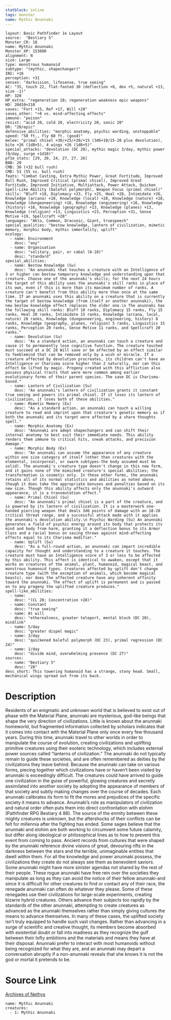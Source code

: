 ```yaml
---
statblock: inline
tags: monster
name: Mythic Anunnaki
---
```

```statblock
layout: Basic Pathfinder 1e Layout
source:  "Bestiary 5"
Monster_CR: 18
name: Mythic Anunnaki
Monster_XP: 153600
alignment: N
size: Large
type: monstrous humanoid
subtype: "(mythic, shapechanger)"
INI: +16
perception: +31
senses: "darkvision, lifesense, true seeing"
AC: "35, touch 22, flat-footed 30 (deflection +8, dex +5, natural +13, size -1)"
HP: 320
HP_extra: "regeneration 10; regeneration weakness epic weapons"
HD: 20d10+210
saves: "Fort +15, Ref +17, Will +20"
saves_other: "+8 vs. mind-affecting effects"
immune: "poison"
resist: "acid 20, cold 20, electricity 20, sonic 20"
DR: "20/epic"
defensive_abilities: "morphic anatomy, psychic warding, unstoppable"
speed: "50 ft., fly 60 ft. (good)"
melee: "primal chisel +30/+25/+20/+15 (3d6+10/15-20 plus devolution), bite +26 (1d8+5), 4 wings +26 (1d6+5)"
special_attacks: "devolution (DC 28), mythic magic 3/day, mythic power (9/day, surge +1d10)"
pf1e_stats: [29, 20, 24, 27, 27, 26]
BAB: 20
CMB: 30 (+32 bull rush)
CMD: 53 (55 vs. bull rush)
feats: "Combat Casting, Extra Mythic Power, Great Fortitude, Improved Bull Rush, Improved Critical (primal chisel), Improved Great Fortitude, Improved Initiative, Multiattack, Power Attack, Quicken Spell-Like Ability (baleful polymorph), Weapon Focus (primal chisel)"
skills: "Bluff +18, Diplomacy +23, Fly +25, Heal +28, Intimidate +26, Knowledge (arcana) +28, Knowledge (local) +28, Knowledge (nature) +28, Knowledge (dungeoneering) +16, Knowledge (engineering) +16, Knowledge (history) +16, Knowledge (geography) +13, Knowledge (planes) +13, Knowledge (religion) +13, Linguistics +23, Perception +31, Sense Motive +19, Spellcraft +28"
languages: "Aklo, Common, Draconic, Giant, truespeech"
special_qualities: "bestow knowledge, lantern of civilization, mimetic memory, morphic body, mythic immortality, uplift"
ecology:
  - name: Environment
    desc: "any"
  - name: Organisation
    desc: "solitary, pair, or cabal (6-10)"
    desc: "standard"
special_abilities:
  - name: Bestow Knowledge (Su)
    desc: "An anunnaki that touches a creature with an Intelligence of 3 or higher can bestow temporary knowledge and understanding upon that creature. Choose one of the anunnaki's skills; for the next 24 hours the target of this ability uses the anunnaki's skill ranks in place of its own, even if this is more than its maximum number of ranks. A creature can't benefit from this ability more than once at the same time. If an anunnaki uses this ability on a creature that is currently the target of bestow knowledge (from itself or another anunnaki), the new bestow knowledge effect replaces the older one.\n The anunnaki has the following skill ranks: Bluff 10 ranks, Diplomacy 15 ranks, Fly 15 ranks, Heal 20 ranks, Intimidate 15 ranks, Knowledge (arcana, local, nature) 20 ranks, Knowledge (dungeoneering, engineering, history) 8 ranks, Knowledge (geography, planes, religion) 5 ranks, Linguistics 15 ranks, Perception 20 ranks, Sense Motive 11 ranks, and Spellcraft 20 ranks."
  - name: Devolution (Su)
    desc: "As a standard action, an anunnaki can touch a creature and cause it to permanently lose cognitive function. The creature touched must succeed at a DC 28 Will save or be affected by an effect similar to feeblemind that can be removed only by a wish or miracle. If a creature affected by devolution procreates, its children can't have an Intelligence or Charisma score higher than 2 naturally, nor can this effect be lifted by magic. Progeny created with this affliction also possess physical traits that were more common among earlier evolutionary forms of their parent species. The save DC is Charisma-based."
  - name: Lantern of Civilization (Su)
    desc: "An anunnaki's lantern of civilization grants it constant true seeing and powers its primal chisel. If it loses its lantern of civilization, it loses both of these abilities."
  - name: Mimetic Memory (Ex)
    desc: "As a standard action, an anunnaki can touch a willing creature to read and imprint upon that creature's genetic memory as if both the anunnaki and its target were affected by a share thoughts spell."
  - name: Morphic Anatomy (Ex)
    desc: "Anunnaki are adept shapechangers and can shift their internal anatomy to best suit their immediate needs. This ability renders them immune to critical hits, sneak attacks, and precision damage."
  - name: Morphic Body (Ex)
    desc: "An anunnaki can assume the appearance of any creature within one size category of itself (other than creatures with the elemental, incorporeal, or swarm subtypes-the body assumed must be solid). The anunnaki's creature type doesn't change in this new form, and it gains none of the mimicked creature's special abilities; the transformation is cosmetic only. In these other forms, the anunnaki retains all of its normal statistics and abilities as noted above, though it does take the appropriate bonuses and penalties based on its new size. Though this ability affects only the anunnaki's outward appearance, it is a transmutation effect."
  - name: Primal Chisel (Su)
    desc: "An anunnaki's primal chisel is a part of the creature, and is powered by its lantern of civilization. It is a masterwork one-handed piercing weapon that deals 3d6 points of damage with an 18-20 critical threat range, and a successful attack made with it applies the anunnaki's devolution ability.\n Psychic Warding (Su) An anunnaki generates a field of psychic energy around its body that protects its mind and body from harm, granting it a deflection bonus to its Armor Class and a racial bonus on saving throws against mind-affecting effects equal to its Charisma modifier."
  - name: Uplift (Su)
    desc: "As a full-round action, an anunnaki can impart incredible capacity for thought and understanding to a creature it touches. The creature must have an Intelligence score of 3 or less to be affected by this ability. This affect is identical to awaken, except that it works on creatures of the animal, plant, humanoid, magical beast, and monstrous humanoid types. Creatures affected by uplift don't change creature type (with the exception of animals, which become magical beasts), nor does the affected creature have any inherent affinity toward the anunnaki. The effect of uplift is permanent and is passed on to any progeny the uplifted creature produces."
spell-like_abilities:
  - name:
    desc: "(CL 20; Concentration +28)"
  - name: Constant
    desc: "true seeing"
  - name: At will
    desc: "etherealness, greater teleport, mental block (DC 20), mindlink"
  - name: 5/day
    desc: "greater dispel magic"
  - name: 3/day
    desc: "quickened baleful polymorph (DC 23), primal regression (DC 24)"
  - name: 1/day
    desc: "divide mind, overwhelming presence (DC 27)"
sources:
  - name: "Bestiary 5"
    desc: "28"
desc_short: This towering humanoid has a strange, stony head. Small, mechanical wings spread out from its back.
```
# Description
Residents of an enigmatic and unknown world that is believed to exist out of phase with the Material Plane, anunnaki are mysterious, god-like beings that shape the very direction of civilizations. Little is known about the anunnaki homeworld, but fragmented information collected by scholars indicates that it comes into contact with the Material Plane only once every few thousand years. During this time, anunnaki travel to other worlds in order to manipulate the course of evolution, creating civilizations and uplifting primitive creatures using their esoteric technology, which includes external power sources called “lanterns of civilization.” The anunnaki do not typically remain to guide these societies, and are often remembered as deities by the civilizations they leave behind. Because the anunnaki can take on various forms, piecing together which civilizations have or haven’t been visited by anunnaki is exceedingly difficult. The creatures could have arrived to guide one civilization in the guise of powerful, glowing creatures and secretly assimilated into another society by adopting the appearance of members of that society and subtly making changes over the course of decades. Each anunnaki calibrates its form to fit the mores and prejudices of the specific society it means to advance.
 Anunnaki’s role as manipulators of civilization and natural order often puts them into direct confrontation with elohim (Pathfinder RPG Bestiary 4 86). The source of the enmity between these mighty creatures is unknown, but the aftershocks of their conflicts can be felt for millennia after the fighting has ended. Some sages believe that the anunnaki and elohim are both working to circumvent some future calamity, but differ along ideological or philosophical lines as to how to prevent this event from coming to pass. Ancient records from cultures that were shaped by the anunnaki reference divine visions of great, devouring rifts in the darkness between the stars and the terrible, unimaginable entities that dwell within them.
 For all the knowledge and power anunnaki possess, the civilizations they create do not always see them as benevolent saviors. Some anunnaki might have more sinister agendas not shared by the rest of their people. These rogue anunnaki have free rein over the societies they manipulate as long as they can avoid the notice of their fellow anunnaki-and since it is difficult for other creatures to find or contact any of their race, the renegade anunnaki can often do whatever they please. Some of these renegades use their civilizations for large-scale experiments, creating bizarre hybrid creatures. Others advance their subjects too rapidly by the standards of the other anunnaki, attempting to create creatures as advanced as the anunnaki themselves rather than simply giving cultures the means to advance themselves. In many of these cases, the uplifted society isn’t truly equipped to handle such vast changes. Rather than advancing in a surge of scientific and creative thought, its members become absorbed with existential doubt or fall into madness as they recognize the gulf between their lofty ambitions and the materials and means they have at their disposal.
 Anunnaki prefer to interact with most humanoids without being recognized for what they are, and an anunnaki may depart a conversation abruptly if a non-anunnaki reveals that she knows it is not the god or mortal it pretends to be.
# Source Link
[Archives of Nethys](https://aonprd.com/MythicMonsterDisplay.aspx?ItemName=Anunnaki)
```encounter-table
name: Mythic Anunnaki
creatures:
  - 1: Mythic Anunnaki
```
